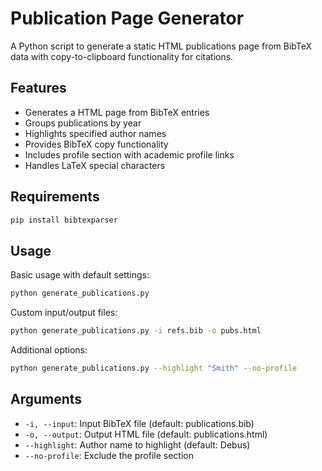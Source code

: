 # Publication Page Generator

A Python script to generate a static HTML publications page from BibTeX data with copy-to-clipboard functionality for citations.

## Features

- Generates a HTML page from BibTeX entries
- Groups publications by year
- Highlights specified author names
- Provides BibTeX copy functionality
- Includes profile section with academic profile links
- Handles LaTeX special characters

## Requirements

```bash
pip install bibtexparser
```

## Usage

Basic usage with default settings:
```bash
python generate_publications.py
```

Custom input/output files:
```bash
python generate_publications.py -i refs.bib -o pubs.html
```

Additional options:
```bash
python generate_publications.py --highlight "Smith" --no-profile
```

## Arguments

- `-i, --input`: Input BibTeX file (default: publications.bib)
- `-o, --output`: Output HTML file (default: publications.html)
- `--highlight`: Author name to highlight (default: Debus)
- `--no-profile`: Exclude the profile section